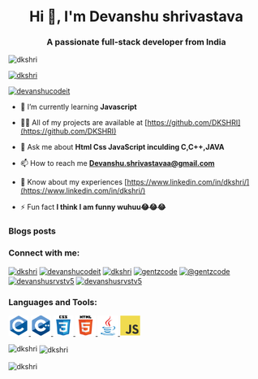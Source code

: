 <h1 align="center">Hi 👋, I'm Devanshu shrivastava</h1>
<h3 align="center">A passionate full-stack developer from India</h3>

<p align="left"> <img src="https://komarev.com/ghpvc/?username=dkshri&label=Profile%20views&color=0e75b6&style=flat" alt="dkshri" /> </p>

<p align="left"> <a href="https://github.com/ryo-ma/github-profile-trophy"><img src="https://github-profile-trophy.vercel.app/?username=dkshri" alt="dkshri" /></a> </p>

<p align="left"> <a href="https://twitter.com/devanshucodeit" target="blank"><img src="https://img.shields.io/twitter/follow/devanshucodeit?logo=twitter&style=for-the-badge" alt="devanshucodeit" /></a> </p>

- 🌱 I’m currently learning **Javascript**

- 👨‍💻 All of my projects are available at [https://github.com/DKSHRI](https://github.com/DKSHRI)

- 💬 Ask me about **Html Css JavaScript inculding C,C++,JAVA**

- 📫 How to reach me **Devanshu.shrivastavaa@gmail.com**

- 📄 Know about my experiences [https://www.linkedin.com/in/dkshri/](https://www.linkedin.com/in/dkshri/)

- ⚡ Fun fact **I think I am funny wuhuu😂😂😂**

### Blogs posts
<!-- BLOG-POST-LIST:START -->
<!-- BLOG-POST-LIST:END -->

<h3 align="left">Connect with me:</h3>
<p align="left">
<a href="https://dev.to/dkshri" target="blank"><img align="center" src="https://raw.githubusercontent.com/rahuldkjain/github-profile-readme-generator/master/src/images/icons/Social/devto.svg" alt="dkshri" height="30" width="40" /></a>
<a href="https://twitter.com/devanshucodeit" target="blank"><img align="center" src="https://raw.githubusercontent.com/rahuldkjain/github-profile-readme-generator/master/src/images/icons/Social/twitter.svg" alt="devanshucodeit" height="30" width="40" /></a>
<a href="https://linkedin.com/in/dkshri" target="blank"><img align="center" src="https://raw.githubusercontent.com/rahuldkjain/github-profile-readme-generator/master/src/images/icons/Social/linked-in-alt.svg" alt="dkshri" height="30" width="40" /></a>
<a href="https://instagram.com/gentzcode" target="blank"><img align="center" src="https://raw.githubusercontent.com/rahuldkjain/github-profile-readme-generator/master/src/images/icons/Social/instagram.svg" alt="gentzcode" height="30" width="40" /></a>
<a href="https://www.youtube.com/c/@gentzcode" target="blank"><img align="center" src="https://raw.githubusercontent.com/rahuldkjain/github-profile-readme-generator/master/src/images/icons/Social/youtube.svg" alt="@gentzcode" height="30" width="40" /></a>
<a href="https://www.leetcode.com/devanshusrvstv5" target="blank"><img align="center" src="https://raw.githubusercontent.com/rahuldkjain/github-profile-readme-generator/master/src/images/icons/Social/leet-code.svg" alt="devanshusrvstv5" height="30" width="40" /></a>
<a href="https://auth.geeksforgeeks.org/user/devanshusrvstv5" target="blank"><img align="center" src="https://raw.githubusercontent.com/rahuldkjain/github-profile-readme-generator/master/src/images/icons/Social/geeks-for-geeks.svg" alt="devanshusrvstv5" height="30" width="40" /></a>
</p>

<h3 align="left">Languages and Tools:</h3>
<p align="left"> <a href="https://www.cprogramming.com/" target="_blank" rel="noreferrer"> <img src="https://raw.githubusercontent.com/devicons/devicon/master/icons/c/c-original.svg" alt="c" width="40" height="40"/> </a> <a href="https://www.w3schools.com/cpp/" target="_blank" rel="noreferrer"> <img src="https://raw.githubusercontent.com/devicons/devicon/master/icons/cplusplus/cplusplus-original.svg" alt="cplusplus" width="40" height="40"/> </a> <a href="https://www.w3schools.com/css/" target="_blank" rel="noreferrer"> <img src="https://raw.githubusercontent.com/devicons/devicon/master/icons/css3/css3-original-wordmark.svg" alt="css3" width="40" height="40"/> </a> <a href="https://www.w3.org/html/" target="_blank" rel="noreferrer"> <img src="https://raw.githubusercontent.com/devicons/devicon/master/icons/html5/html5-original-wordmark.svg" alt="html5" width="40" height="40"/> </a> <a href="https://www.java.com" target="_blank" rel="noreferrer"> <img src="https://raw.githubusercontent.com/devicons/devicon/master/icons/java/java-original.svg" alt="java" width="40" height="40"/> </a> <a href="https://developer.mozilla.org/en-US/docs/Web/JavaScript" target="_blank" rel="noreferrer"> <img src="https://raw.githubusercontent.com/devicons/devicon/master/icons/javascript/javascript-original.svg" alt="javascript" width="40" height="40"/> </a> </p>

<p><img align="left" src="https://github-readme-stats.vercel.app/api/top-langs?username=dkshri&show_icons=true&locale=en&layout=compact" alt="dkshri" /></p>

<p>&nbsp;<img align="center" src="https://github-readme-stats.vercel.app/api?username=dkshri&show_icons=true&locale=en" alt="dkshri" /></p>

<p><img align="center" src="https://github-readme-streak-stats.herokuapp.com/?user=dkshri&" alt="dkshri" /></p>
